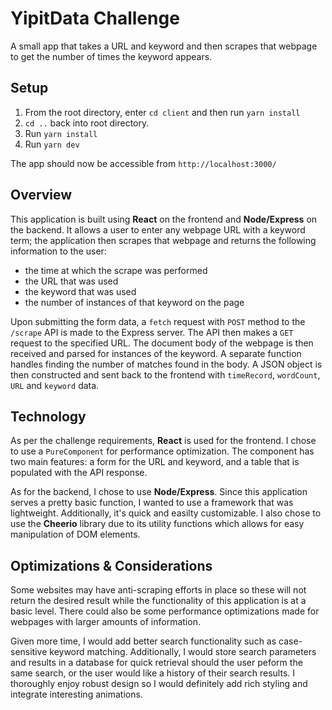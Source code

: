 # YipitData Challenge

A small app that takes a URL and keyword and then scrapes that webpage to get the number of times the keyword appears.

## Setup

1. From the root directory, enter `cd client` and then run `yarn install`
2. `cd ..` back into root directory.
3. Run `yarn install`
4. Run `yarn dev`

The app should now be accessible from `http://localhost:3000/`

## Overview

This application is built using **React** on the frontend and **Node/Express** on the backend. It allows a user to enter any webpage URL with a keyword term; the application then scrapes that webpage and returns the following information to the user:

- the time at which the scrape was performed
- the URL that was used
- the keyword that was used
- the number of instances of that keyword on the page

Upon submitting the form data, a `fetch` request with `POST` method to the `/scrape` API is made to the Express server. The API then makes a `GET` request to the specified URL. The document body of the webpage is then received and parsed for instances of the keyword. A separate function handles finding the number of matches found in the body. A JSON object is then constructed and sent back to the frontend with `timeRecord`, `wordCount`, `URL` and `keyword` data.

## Technology

As per the challenge requirements, **React** is used for the frontend. I chose to use a `PureComponent` for performance optimization. The component has two main features: a form for the URL and keyword, and a table that is populated with the API response.

As for the backend, I chose to use **Node/Express**. Since this application serves a pretty basic function, I wanted to use a framework that was lightweight. Additionally, it's quick and easilty customizable. I also chose to use the **Cheerio** library due to its utility functions which allows for easy manipulation of DOM elements.

## Optimizations & Considerations

Some websites may have anti-scraping efforts in place so these will not return the desired result while the functionality of this application is at a basic level. There could also be some performance optimizations made for webpages with larger amounts of information.

Given more time, I would add better search functionality such as case-sensitive keyword matching. Additionally, I would store search parameters and results in a database for quick retrieval should the user peform the same search, or the user would like a history of their search results. I thoroughly enjoy robust design so I would definitely add rich styling and integrate interesting animations.
